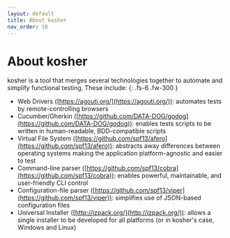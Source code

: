 ```yaml
---
layout: default
title: About kosher
nav_order: 10
---
```


# About kosher

kosher is a tool that merges several technologies together to automate and simplify functional testing. These include:
{: .fs-6 .fw-300 }

* Web Drivers ([https://agouti.org/](https://agouti.org/)): automates tests by remote-controlling browsers
* Cucumber/Gherkin ([https://github.com/DATA-DOG/godog](https://github.com/DATA-DOG/godog)): enables tests scripts to be written in human-readable, BDD-compatible scripts
* Virtual File System ([https://github.com/spf13/afero](https://github.com/spf13/afero)): abstracts away differences between operating systems making the application platform-agnostic and easier to test
* Command-line parser ([https://github.com/spf13/cobra](https://github.com/spf13/cobra)): enables powerful, maintainable, and user-friendly CLI control
* Configuration-file parser ([https://github.com/spf13/viper](https://github.com/spf13/viper)): simplifies use of JSON-based configuration files
* Universal Installer ([http://izpack.org/](http://izpack.org/)): allows a single installer to be developed for all platforms (or in kosher's case, Windows and Linux)